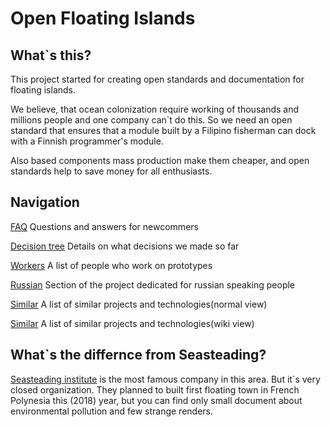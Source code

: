 # Open Floating Islands

## What`s this?

This project started for creating open standards and documentation for floating islands.

We believe, that ocean colonization require working of thousands and millions people and one company can`t do this.
So we need an open standard that ensures that a module built by a Filipino fisherman can dock with a Finnish programmer's module.

Also based components mass production make them cheaper, and open standards help to save money for all enthusiasts.

## Navigation

[FAQ](https://github.com/distributed-community/floating-islands/blob/master/FAQ.md)
Questions and answers for newcommers

[Decision tree](https://github.com/distributed-community/floating-islands/blob/master/decision_tree.md)
Details on what decisions we made so far

[Workers](https://github.com/distributed-community/floating-islands/blob/master/workers.md)
A list of people who work on prototypes

[Russian](https://github.com/distributed-community/floating-islands/blob/master/draft/ru/brainstorm.md)
Section of the project dedicated for russian speaking people

[Similar](https://github.com/distributed-community/floating-islands/blob/master/similar.md)
A list of similar projects and technologies(normal view)

[Similar](https://github.com/distributed-community/floating-islands/wiki/Similar-projects-review)
A list of similar projects and technologies(wiki view)

## What`s the differnce from Seasteading?

[Seasteading institute](https://www.seasteading.org/) is the most famous company in this area.
But it\`s very closed organization. They planned to built first floating town in French Polynesia this (2018) year, but you can find only small document about environmental pollution and few strange renders.
